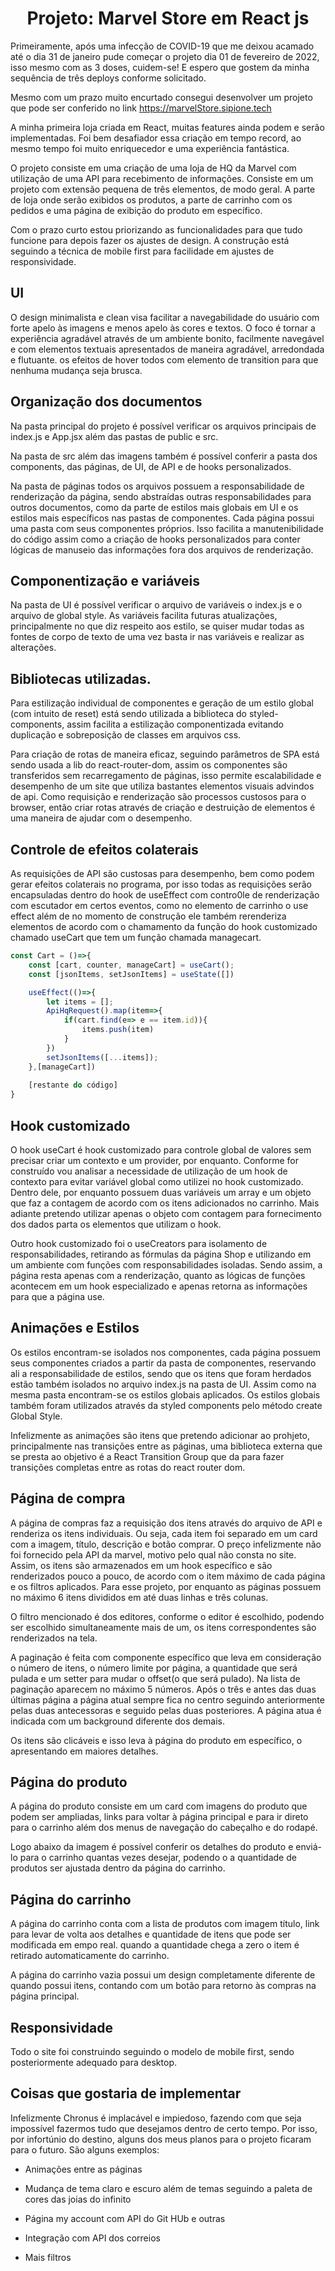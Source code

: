 <h1 align="center"> Projeto: Marvel Store em React js </h1>

Primeiramente, após uma infecção de COVID-19 que me deixou acamado até o dia 31 de janeiro pude começar o projeto dia 01 de fevereiro de 2022, isso mesmo com as 3 doses, cuidem-se! E espero que gostem da minha sequência de três deploys conforme solicitado.

Mesmo com um prazo muito encurtado consegui desenvolver um projeto que pode ser conferido no link https://marvelStore.sipione.tech

A minha primeira loja criada em React, muitas features ainda podem e serão implementadas. Foi bem desafiador essa criação em tempo record, ao mesmo tempo foi muito enriquecedor e uma experiência fantástica. 

O projeto consiste em uma criação de uma loja de HQ da Marvel com utilização de uma API para recebimento de informações. Consiste em um projeto com extensão pequena de três elementos, de modo geral. A parte de loja onde serão exibidos os produtos, a parte de carrinho com os pedidos e uma página de exibição do produto em específico. 

Com o prazo curto estou priorizando as funcionalidades para que tudo funcione para depois fazer os ajustes de design. A construção está seguindo a técnica de mobile first para facilidade em ajustes de responsividade.

## UI

O design minimalista e clean visa facilitar a navegabilidade do usuário com forte apelo às imagens e menos apelo às cores e textos. O foco é tornar a experiência agradável através de um ambiente bonito, facilmente navegável e com elementos textuais apresentados de maneira agradável, arredondada e flutuante. os efeitos de hover todos com elemento de transition para que nenhuma mudança seja brusca. 

## Organização dos documentos

Na pasta principal do projeto é possível verificar os arquivos principais de index.js e App.jsx além das pastas de public e src.

Na pasta de src além das imagens também é possível conferir a pasta dos components, das páginas, de UI, de API e de hooks personalizados.

Na pasta de páginas todos os arquivos possuem a responsabilidade de renderização da página, sendo abstraídas outras responsabilidades para outros documentos, como da parte de estilos mais globais em UI e os estilos mais específicos nas pastas de componentes. Cada página possui uma pasta com seus componentes próprios. Isso facilita a manutenibilidade do código assim como a criação de hooks personalizados para conter lógicas de manuseio das informações fora dos arquivos de renderização.


## Componentização e variáveis

Na pasta de UI é possível verificar o arquivo de variáveis o index.js e o arquivo de global style. As variáveis facilita futuras atualizações, principalmente no que diz respeito aos estilo, se quiser mudar todas as fontes de corpo de texto de uma vez basta ir nas variáveis e realizar as alterações. 


## Bibliotecas utilizadas.
Para estilização individual de componentes e geração de um estilo global (com intuito de reset) está sendo utilizada a biblioteca do styled-components, assim facilita a estilização componentizada evitando duplicação e sobreposição de classes em arquivos css.

Para criação de rotas de maneira eficaz, seguindo parâmetros de SPA está sendo usada a lib do react-router-dom, assim os componentes são transferidos sem recarregamento de páginas, isso permite escalabilidade e desempenho de um site que utiliza bastantes elementos visuais advindos de api. Como requisição e renderização são processos custosos para o browser, então criar rotas através de criação e destruição de elementos é uma maneira de ajudar com o desempenho.

## Controle de efeitos colaterais

As requisições de API são custosas para desempenho, bem como podem gerar efeitos colaterais no programa, por isso todas as requisições serão encapsuladas dentro do hook de useEffect com contro0le de renderização com escutador em certos eventos, como no elemento de carrinho o use effect além de no momento de construção ele também rerenderiza elementos de acordo com o chamamento da função do hook customizado chamado useCart que tem um função chamada managecart.
```javascript
const Cart = ()=>{
    const [cart, counter, manageCart] = useCart();
    const [jsonItems, setJsonItems] = useState([])

    useEffect(()=>{
        let items = [];
        ApiHqRequest().map(item=>{
            if(cart.find(e=> e == item.id)){
                items.push(item)
            }
        })
        setJsonItems([...items]);
    },[manageCart])
    
    [restante do código]
}
```
## Hook customizado

O hook useCart é hook customizado para controle global de valores sem precisar criar um contexto e um provider, por enquanto. Conforme for construído vou analisar a necessidade de utilização de um hook de contexto para evitar variável global como utilizei no hook customizado. Dentro dele, por enquanto possuem duas variáveis um array e um objeto que faz a contagem de acordo com os itens adicionados no carrinho. Mais adiante pretendo utilizar apenas o objeto com contagem para fornecimento dos dados parta os elementos que utilizam o hook.

Outro hook customizado foi o useCreators para isolamento de responsabilidades, retirando as fórmulas da página Shop e utilizando em um ambiente com funções com responsabilidades isoladas. Sendo assim, a página resta apenas com a renderização, quanto as lógicas de funções acontecem em um hook especializado e apenas retorna as informações para que a página use.

## Animações e Estilos

Os estilos encontram-se isolados nos componentes, cada página possuem seus componentes criados a partir da pasta de componentes, reservando ali a responsabilidade de estilos, sendo que os itens que foram herdados estão também isolados no arquivo index.js na pasta de UI. Assim como na mesma pasta encontram-se os estilos globais aplicados. Os estilos globais também foram utilizados através da styled components pelo método create Global Style. 

Infelizmente as animações são itens que pretendo adicionar ao prohjeto, principalmente nas transições entre as páginas, uma biblioteca externa que se presta ao objetivo é a React Transition Group que da para fazer transições completas entre as rotas do react router dom. 

## Página de compra

A página de compras faz a requisição dos itens através do arquivo de API e renderiza os itens individuais. Ou seja, cada item foi separado em um card com a imagem, título, descrição e botão comprar. O preço infelizmente não foi fornecido pela API da marvel, motivo pelo qual não consta no site. Assim, os itens são armazenados em um hook específico e são renderizados pouco a pouco, de acordo com o item máximo de cada página e os filtros aplicados. Para esse projeto, por enquanto as páginas possuem no máximo 6 itens divididos em até duas linhas e três colunas. 

O filtro mencionado é dos editores, conforme o editor é escolhido, podendo ser escolhido simultaneamente mais de um, os itens correspondentes são renderizados na tela.

A paginação é feita com componente específico que leva em consideração o número de itens, o número limite por página, a quantidade que será pulada e um setter para mudar o offset(o que será pulado). Na lista de paginação aparecem no máximo 5 números. Após o três e antes das duas últimas página a página atual sempre fica no centro seguindo anteriormente pelas duas antecessoras e seguido pelas duas posteriores. A página atua é indicada com um background diferente dos demais.

Os itens são clicáveis e isso leva à página do produto em específico, o apresentando em maiores detalhes.

## Página do produto

A página do produto consiste em um card com imagens do produto que podem ser ampliadas, links para voltar à página principal e para ir direto para o carrinho além dos menus de navegação do cabeçalho e do rodapé. 

Logo abaixo da imagem é possível conferir os detalhes do produto e enviá-lo para o carrinho quantas vezes desejar, podendo o a quantidade de produtos ser ajustada dentro da página do carrinho.

## Página do carrinho

A página do carrinho conta com a lista de produtos com imagem título, link para levar de volta aos detalhes e quantidade de itens que pode ser modificada em empo real. quando a quantidade chega a zero o item é retirado automaticamente do carrinho.

A página do carrinho vazia possui um design completamente diferente de quando possui itens, contando com um botão para retorno às compras na página principal. 

## Responsividade

Todo o site foi construindo seguindo o modelo de mobile first, sendo posteriormente adequado para desktop.

## Coisas que gostaria de implementar

Infelizmente Chronus é implacável e impiedoso, fazendo com que seja impossível fazermos tudo que desejamos dentro de certo tempo. Por isso, por infortúnio do destino, alguns dos meus planos para o projeto ficaram para o futuro. São alguns exemplos: 

- Animações entre as páginas

- Mudança de tema claro e escuro além de temas seguindo a paleta de cores das joias do infinito

- Página my account com API do Git HUb e outras

- Integração com API dos correios

- Mais filtros
